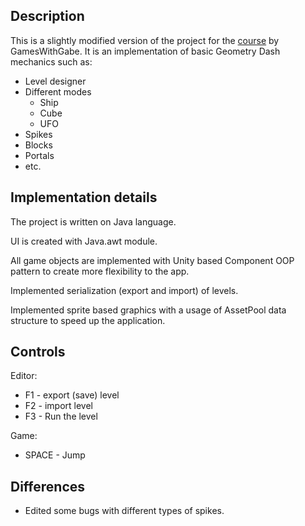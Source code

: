 ## Description
This is a slightly modified version of the project for the [course](https://www.youtube.com/playlist?list=PLtrSb4XxIVbpSD7Gv0GLtMtKxrFmmS3K2) by GamesWithGabe.
It is an implementation of basic Geometry Dash mechanics such as:
- Level designer
- Different modes
	- Ship
	- Cube
	- UFO
- Spikes
- Blocks
- Portals
- etc.

## Implementation details
The project is written on Java language.

UI is created with Java.awt module.

All game objects are implemented with Unity based Component OOP pattern to create more flexibility to the app.

Implemented serialization (export and import) of levels.

Implemented sprite based graphics with a usage of AssetPool data structure to speed up the application.

## Controls
Editor:
- F1 - export (save) level
- F2 - import level
- F3 - Run the level

Game:
- SPACE - Jump

## Differences
- Edited some bugs with different types of spikes.
